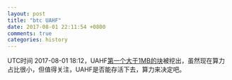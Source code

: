 ```yaml
---
layout: post
title: "btc UAHF"
date: 2017-08-01 22:11:54 +0800
comments: true
categories: history
---
```


UTC时间 2017-08-01 18:12，UAHF[第一个大于1MB的块](https://blockchair.com/bitcoin-cash/block/478559)被挖出，虽然现在算力占比很小，但值得关注，UAHF是否能存活下去，算力来决定吧。
